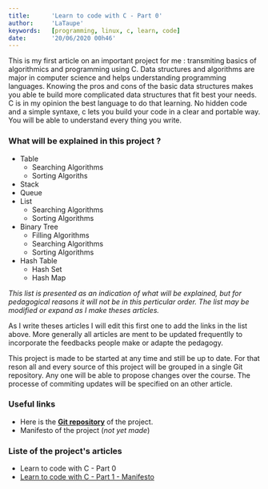 ```yaml
---
title:      'Learn to code with C - Part 0'
author:     'LaTaupe'
keywords:   [programming, linux, c, learn, code]
date:       '20/06/2020 00h46'
---
```


This is my first article on an important project for me : transmiting basics of
algorithmics and programming using C. Data structures and algorithms are major
in computer science and helps understanding programming languages. Knowing the
pros and cons of the basic data structures makes you able te build more
complicated data structures that fit best your needs. C is in my opinion the
best language to do that learning. No hidden code and a simple syntaxe, c lets
you build your code in a clear and portable way. You will be able to understand
every thing you write.

### What will be explained in this project ?
* Table
  * Searching Algorithms
  * Sorting Algoriths
* Stack
* Queue
* List
  * Searching Algorithms
  * Sorting Algorithms
* Binary Tree
  * Filling Algorithms
  * Searching Algorithms
  * Sorting Algorithms
* Hash Table
  * Hash Set
  * Hash Map

*This list is presented as an indication of what will be explained, but for
pedagogical reasons it will not be in this perticular order. The list may be
modified or expand as I make theses articles.*

As I write theses articles I will edit this first one to add the links in the
list above. More generally all articles are ment to be updated frequentlly to
incorporate the feedbacks people make or adapte the pedagogy.

This project is made to be started at any time and still be up to date. For
that reson all and every source of this project will be grouped in a single Git
repository. Any one will be able to propose changes over the course. The
processe of commiting updates will be specified on an other article.

### Useful links
* Here is the
**[Git repository](https://github.com/LaTaupeEspagnole/data-structures)**
of the project.
* Manifesto of the project (*not yet made*)

### Liste of the project's articles
* Learn to code with C - Part 0
* [Learn to code with C - Part 1 - Manifesto](/articles/data-structures/articles/learn-to-code-with-c-part-01-manifesto.html)



